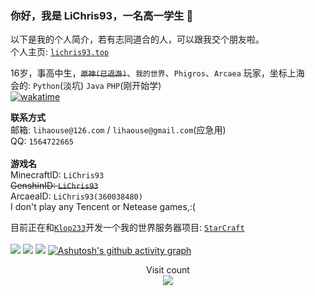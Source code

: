 <!-- 别看markdown源码，依托答辩一样 -->

### 你好，我是 LiChris93，一名高一学生 👋

以下是我的个人简介，若有志同道合的人，可以跟我交个朋友啦。<br>
个人主页: [`lichris93.top`](https://lichris93.top)

16岁，事高中生，~~`原神(已退游)`~~、`我的世界`、`Phigros`、`Arcaea` 玩家，坐标上海 <br>
会的: `Python`(淡坑) `Java` `PHP`(刚开始学)<br>
[![wakatime](https://wakatime.com/badge/user/09cb58b5-ccc0-41b8-a821-92fbfde0608f.svg)](https://wakatime.com/@09cb58b5-ccc0-41b8-a821-92fbfde0608f)

**联系方式** <br>
邮箱: `lihaouse@126.com` / `lihaouse@gmail.com`(应急用)<br>
QQ: `1564722665` <br><br>
**游戏名** <br>
MinecraftID: `LiChris93`<br>
~~GenshinID: `LiChris93`<br>~~
ArcaeaID: `LiChris93(360038480)`<br>
I don't play any Tencent or Netease games,:(

目前正在和[`Klop233`](https://github.com/Klop233)开发一个我的世界服务器项目: <a href="https://github.com/StarCraftOfficial">`StarCraft`<a> <br><br>
<img src="https://github-readme-stats.vercel.app/api?username=LiChris93&count_private=true&show_icons=true&theme=tokyonight"/>
<img src="https://github-readme-stats.vercel.app/api/top-langs/?username=LiChris93&layout=compact&theme=tokyonight" />
<img src="https://wakatime.com/share/@LiChris93/c1c37b8a-3360-4572-9b44-97e2b55b7026.svg" />
[![Ashutosh's github activity graph](https://github-readme-activity-graph.vercel.app/graph?username=LiChris93&theme=tokyo-night)](https://github.com/ashutosh00710/github-readme-activity-graph) 
<p align="center"> 
  Visit count<br>
  <img src="https://profile-counter.glitch.me/LiChris93/count.svg" />
</p>
